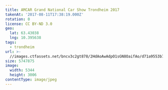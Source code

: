 ```yaml
---
title: AMCAR Grand National Car Show Trondheim 2017
takenAt: '2017-08-11T17:38:19.000Z'
rotation: 0
license: CC BY-ND 3.0
geo:
  lat: 63.43038
  lng: 10.395638
tags:
  - trondheim
url: >-
  //images.ctfassets.net/bncv3c2gt878/2HdAoAwAdpO1sGN8OaifAo/d71a9553b70c2e3f5270c3a66f0542dc/amcar-grand-national-car-show-trondheim-2017_36508179045_o
size: 5747875
image:
  width: 5344
  height: 3006
contentType: image/jpeg
---
```


